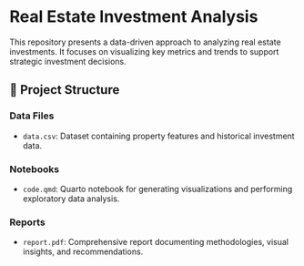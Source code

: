 # Real Estate Investment Analysis

This repository presents a data-driven approach to analyzing real estate investments. It focuses on visualizing key metrics and trends to support strategic investment decisions.

## 📁 Project Structure

### Data Files
- `data.csv`: Dataset containing property features and historical investment data.

### Notebooks
- `code.qmd`: Quarto notebook for generating visualizations and performing exploratory data analysis.

### Reports
- `report.pdf`: Comprehensive report documenting methodologies, visual insights, and recommendations.
